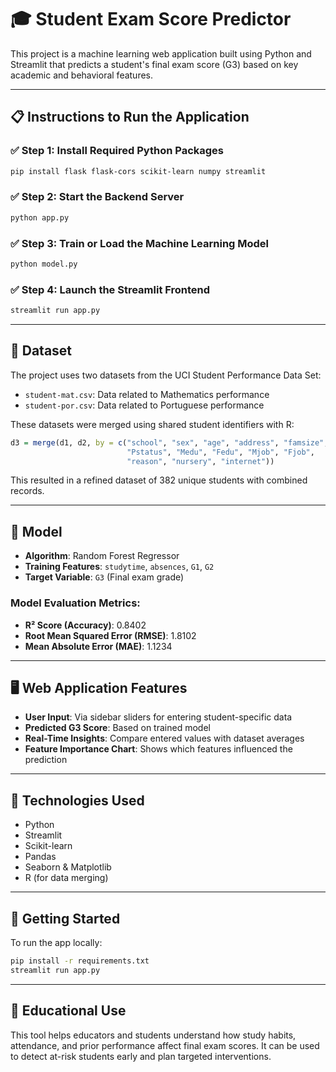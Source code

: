 
# 🎓 Student Exam Score Predictor

This project is a machine learning web application built using Python and Streamlit that predicts a student's final exam score (G3) based on key academic and behavioral features.

---

## 📋 Instructions to Run the Application

### ✅ Step 1: Install Required Python Packages

```bash
pip install flask flask-cors scikit-learn numpy streamlit
```

### ✅ Step 2: Start the Backend Server

```bash
python app.py
```

### ✅ Step 3: Train or Load the Machine Learning Model

```bash
python model.py
```

### ✅ Step 4: Launch the Streamlit Frontend

```bash
streamlit run app.py
```

---

## 📂 Dataset

The project uses two datasets from the UCI Student Performance Data Set:

- `student-mat.csv`: Data related to Mathematics performance  
- `student-por.csv`: Data related to Portuguese performance

These datasets were merged using shared student identifiers with R:

```r
d3 = merge(d1, d2, by = c("school", "sex", "age", "address", "famsize", 
                          "Pstatus", "Medu", "Fedu", "Mjob", "Fjob", 
                          "reason", "nursery", "internet"))
```

This resulted in a refined dataset of 382 unique students with combined records.

---

## 🧠 Model

- **Algorithm**: Random Forest Regressor  
- **Training Features**: `studytime`, `absences`, `G1`, `G2`  
- **Target Variable**: `G3` (Final exam grade)

### Model Evaluation Metrics:
- **R² Score (Accuracy)**: 0.8402  
- **Root Mean Squared Error (RMSE)**: 1.8102  
- **Mean Absolute Error (MAE)**: 1.1234  

---

## 🖥️ Web Application Features

- **User Input**: Via sidebar sliders for entering student-specific data  
- **Predicted G3 Score**: Based on trained model  
- **Real-Time Insights**: Compare entered values with dataset averages  
- **Feature Importance Chart**: Shows which features influenced the prediction

---

## 🧰 Technologies Used

- Python  
- Streamlit  
- Scikit-learn  
- Pandas  
- Seaborn & Matplotlib  
- R (for data merging)

---

## 🚀 Getting Started

To run the app locally:

```bash
pip install -r requirements.txt
streamlit run app.py
```

---

## 📌 Educational Use

This tool helps educators and students understand how study habits, attendance, and prior performance affect final exam scores. It can be used to detect at-risk students early and plan targeted interventions.

